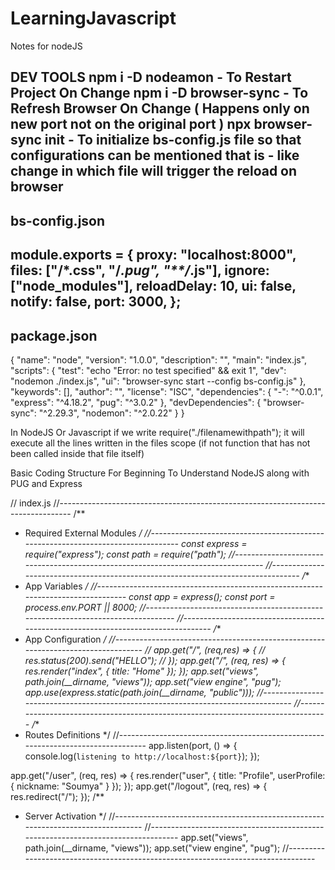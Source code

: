 # LearningJavascript
Notes for nodeJS

DEV TOOLS
	npm i -D nodeamon
		- To Restart Project On Change
	npm i -D browser-sync
		- To Refresh Browser On Change ( Happens only on new port not on the original port )
	npx browser-sync init
		- To initialize bs-config.js file so that configurations can be mentioned that is - like change in which file will trigger the reload on browser
-------------------------------------------------------------------------------------------------------------------------------------------------------------------
bs-config.json
-------------------------------------------------------------------------------------------------------------------------------------------------------------------
module.exports = {
    proxy: "localhost:8000",
    files: ["**/*.css", "**/*.pug", "**/*.js"],
    ignore: ["node_modules"],
    reloadDelay: 10,
    ui: false,
    notify: false,
    port: 3000,
  };
-------------------------------------------------------------------------------------------------------------------------------------------------------------------
package.json
-------------------------------------------------------------------------------------------------------------------------------------------------------------------
{
  "name": "node",
  "version": "1.0.0",
  "description": "",
  "main": "index.js",
  "scripts": {
    "test": "echo \"Error: no test specified\" && exit 1",
    "dev": "nodemon ./index.js",
    "ui": "browser-sync start --config bs-config.js"
  },
  "keywords": [],
  "author": "",
  "license": "ISC",
  "dependencies": {
    "-": "^0.0.1",
    "express": "^4.18.2",
    "pug": "^3.0.2"
  },
  "devDependencies": {
    "browser-sync": "^2.29.3",
    "nodemon": "^2.0.22"
  }
}


In NodeJS Or Javascript
 if we write require("./filenamewithpath");
it will execute all the lines written in the files scope (if not function that has not been called inside that file itself)


Basic Coding Structure For Beginning To Understand NodeJS along with PUG and Express

// index.js
//---------------------------------------------------------------------------------
/**
 * Required External Modules
 */
//---------------------------------------------------------------------------------
const express = require("express");
const path = require("path");
//---------------------------------------------------------------------------------
//---------------------------------------------------------------------------------
/**
 * App Variables
 */
//---------------------------------------------------------------------------------
const app = express();
const port = process.env.PORT || 8000; 
//---------------------------------------------------------------------------------
//---------------------------------------------------------------------------------
/**
 *  App Configuration
 */
//---------------------------------------------------------------------------------
// app.get("/", (req,res) => {
//     res.status(200).send("HELLO");
// });
app.get("/", (req, res) => {
    res.render("index", { title: "Home" });
  });
app.set("views", path.join(__dirname, "views"));
app.set("view engine", "pug");
app.use(express.static(path.join(__dirname, "public")));
//---------------------------------------------------------------------------------
//---------------------------------------------------------------------------------
/**
 * Routes Definitions
 */
//---------------------------------------------------------------------------------
app.listen(port, () => {
    console.log(`listening to http://localhost:${port}`);
});

app.get("/user", (req, res) => {
    res.render("user", { title: "Profile", userProfile: { nickname: "Soumya" } });
  });
  app.get("/logout", (req, res) => {
    res.redirect("/");
  });
/**
 * Server Activation
 */
//---------------------------------------------------------------------------------
//---------------------------------------------------------------------------------
app.set("views", path.join(__dirname, "views"));
app.set("view engine", "pug");
//---------------------------------------------------------------------------------
